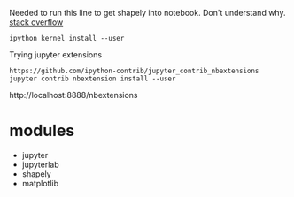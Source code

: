 Needed to run this line to get shapely into notebook. Don't understand why.
[stack overflow](http://stackoverflow.com/questions/33960051/unable-to-import-a-module-from-python-notebook-in-jupyter)

`ipython kernel install --user`

Trying jupyter extensions
```
https://github.com/ipython-contrib/jupyter_contrib_nbextensions
jupyter contrib nbextension install --user
```
http://localhost:8888/nbextensions

# modules

- jupyter
- jupyterlab
- shapely
- matplotlib
